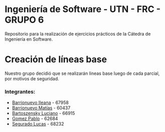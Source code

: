 # Ingeniería de Software - UTN - FRC - GRUPO 6
Repositorio para la realización de ejercicios prácticos de la Cátedra de Ingeniería en Software.

# Creación de líneas base
Nuestro grupo decidió que se realizarán lineas base luego de cada parcial, por motivos de seguridad.

### Integrantes:
* [Barrionuevo Ileana] - 67958
* [Barrionuevo Matías] - 60437
* [Bartoszensky Luciano] - 66915
* [Gomez Pablo] - 62684
* [Segurado Lucas] - 68232

[//]:# (Links. This won't be seen after it's interpreted.)
[Barrionuevo Ileana]: <https://github.com/ibarrionuevo>
[Barrionuevo Matías]: <https://github.com/mbarrionuevo>
[Bartoszensky Luciano]: <https://github.com/lucianobartoszensky>
[Gomez Pablo]: <https://github.com/pabloggomez>
[Segurado Lucas]: <https://github.com/lucasmsegurado>
